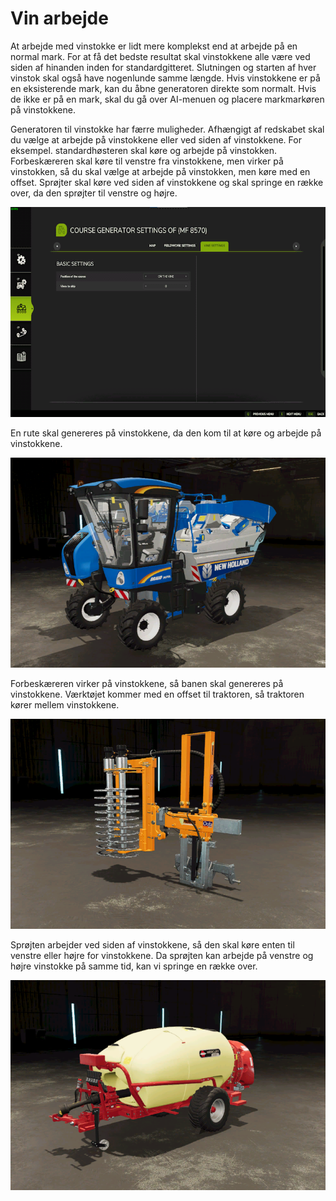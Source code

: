 # Vin arbejde


At arbejde med vinstokke er lidt mere komplekst end at arbejde på en normal mark.
For at få det bedste resultat skal vinstokkene alle være ved siden af hinanden inden for standardgitteret.
Slutningen og starten af hver vinstok skal også have nogenlunde samme længde.
Hvis vinstokkene er på en eksisterende mark, kan du åbne generatoren direkte som normalt.
Hvis de ikke er på en mark, skal du gå over AI-menuen og placere markmarkøren på vinstokkene.



Generatoren til vinstokke har færre muligheder.
Afhængigt af redskabet skal du vælge at arbejde på vinstokkene eller ved siden af vinstokkene.
For eksempel. standardhøsteren skal køre og arbejde på vinstokken.
     Forbeskæreren skal køre til venstre fra vinstokkene, men virker på vinstokken, så du skal vælge at arbejde på vinstokken, men køre med en offset.
     Sprøjter skal køre ved siden af vinstokkene og skal springe en række over, da den sprøjter til venstre og højre.


![Image](../assets/images/vineworkgen_0_0_765_510.png)


En rute skal genereres på vinstokkene, da den kom til at køre og arbejde på vinstokkene.


![Image](../assets/images/vineworkharvest_0_0_765_510.png)


Forbeskæreren virker på vinstokkene, så banen skal genereres på vinstokkene.
Værktøjet kommer med en offset til traktoren, så traktoren kører mellem vinstokkene.


![Image](../assets/images/vineworkpruner_0_0_765_510.png)


Sprøjten arbejder ved siden af vinstokkene, så den skal køre enten til venstre eller højre for vinstokkene.
Da sprøjten kan arbejde på venstre og højre vinstokke på samme tid, kan vi springe en række over.


![Image](../assets/images/vineworkspray_0_0_765_510.png)

